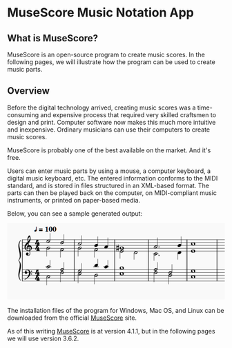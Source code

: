 # MuseScore Music Notation App

## What is MuseScore?

MuseScore is an open-source program to create music scores. In the following pages, we will illustrate how the program can be used to create music parts.

## Overview

Before the digital technology arrived, creating music scores was a time-consuming and expensive process that required very skilled craftsmen to design and print. Computer software now makes this much more intuitive and inexpensive. Ordinary musicians can use their computers to create music scores.

MuseScore is probably one of the best available on the market. And it's free.

Users can enter music parts by using a mouse, a computer keyboard, a digital music keyboard, etc. The entered information conforms to the MIDI standard, and is stored in files structured in an XML-based format. The parts can then be played back on the computer, on MIDI-compliant music instruments, or printed on paper-based media.

Below, you can see a sample generated output:

![A sample score](pictures/score-sample.png)

The installation files of the program for Windows, Mac OS, and Linux can be downloaded from the official [MuseScore](https://www.musescore.com) site.

As of this writing [MuseScore](https://musescore.org/) is at version 4.1.1, but in the following pages we will use version 3.6.2.
